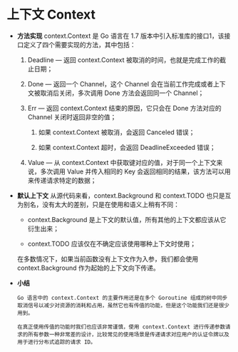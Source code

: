 # 上下文 Context

- **方法实现** context.Context 是 Go 语言在 1.7 版本中引入标准库的接口1，该接口定义了四个需要实现的方法，其中包括：

    1. Deadline — 返回 context.Context 被取消的时间，也就是完成工作的截止日期；

    2. Done — 返回一个 Channel，这个 Channel 会在当前工作完成或者上下文被取消后关闭，多次调用 Done 方法会返回同一个 Channel；

    3. Err — 返回 context.Context 结束的原因，它只会在 Done 方法对应的 Channel 关闭时返回非空的值；

        1. 如果 context.Context 被取消，会返回 Canceled 错误；
        
        2. 如果 context.Context 超时，会返回 DeadlineExceeded 错误；

    4. Value — 从 context.Context 中获取键对应的值，对于同一个上下文来说，多次调用 Value 并传入相同的 Key 会返回相同的结果，该方法可以用来传递请求特定的数据；

- **默认上下文** 从源代码来看，context.Background 和 context.TODO 也只是互为别名，没有太大的差别，只是在使用和语义上稍有不同：

    - context.Background 是上下文的默认值，所有其他的上下文都应该从它衍生出来；

    - context.TODO 应该仅在不确定应该使用哪种上下文时使用；

  在多数情况下，如果当前函数没有上下文作为入参，我们都会使用 context.Background 作为起始的上下文向下传递。

- **小结**

      Go 语言中的 context.Context 的主要作用还是在多个 Goroutine 组成的树中同步取消信号以减少对资源的消耗和占用，虽然它也有传值的功能，但是这个功能我们还是很少用到。

      在真正使用传值的功能时我们也应该非常谨慎，使用 context.Context 进行传递参数请求的所有参数一种非常差的设计，比较常见的使用场景是传递请求对应用户的认证令牌以及用于进行分布式追踪的请求 ID。